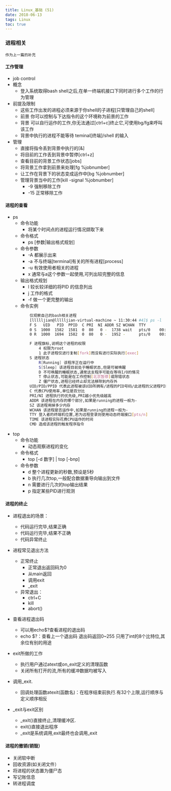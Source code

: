 ```yaml
---
title: Linux_基础 (51)
date: 2018-06-13
tags: Linux
toc: true
---
```


### 进程相关
    作为上一篇的补充

<!-- more -->  

#### 工作管理
- job control
- 概念
    * 登入系统取得bash shell之后,在单一终端机接口下同时进行多个工作的行为管理
- 前提及限制
    * 这些工作出发的进程必须来源于你shell的子进程[只管理自己的shell]
    * 前景 你可以控制与下达指令的这个环境称为前景的工作
    * 背景 可以自行运作的工作,你无法通过[ctrl+c]终止它,可使用bg/fg来呼叫该工作
    * 背景中执行的进程不能等待 teminal[终端]/shell 的输入
- 管理
    * 直接将指令丢到背景中执行的[&]
    * 将目前的工作丢到背景中暂停[ctrl+z]
    * 查看目前的背景工作状态[jobs]
    * 将背景工作拿到前景来处理[fg %jobnumber]
    * 让工作在背景下的状态变成运作中[bg %jobnumber]
    * 管理背景当中的工作[kill -signal %jobnumber]
        * -9 强制移除工作
        * -15 正常移除工作

#### 进程的查看
- ps
    * 命令功能
        * 将某个时间点的进程运行情况撷取下来
    * 命令格式
        * ps [参数|输出格式规划]
    * 命令参数
        * -A 都展示出来
        * -a 不与终端[terminal]有关的所有进程[process]
        * -u 有效使用者相关的进程
        * x 通常与a这个参数一起使用,可列出较完整的信息
    * 输出格式规划
        * l 较长较详细的将PID 的信息列出
        * j 工作的格式
        * -f 做一个更完整的输出
    * 命令实例
        ```bash
            仅观察自己的bash相关进程
            [llllljian@llllljian-virtual-machine ~ 11:30:44 #4]$ ps -l
            F S   UID   PID  PPID  C PRI  NI ADDR SZ WCHAN  TTY          TIME CMD
            0 S  1000  1582  1581  0  80   0 -  1738 wait   pts/0    00:00:00 bash
            0 R  1000  1694  1582  0  80   0 -  1952 -      pts/0    00:00:00 ps

            F 进程旗标,说明这个进程的权限
                4 权限为root
                1 此子进程仅进行复制[fork]而没有进行实际执行[exec]
            S 进程状态
                R[Running] 该程序正在运行中
                S[Sleep] 该进程目前处于睡眠状态,但是可被唤醒
                D 不可唤醒的睡眠状态,通常这支程序可能在等待I/O的情况
                T 停止状态,可能是在工作控制[北京暂停]或除错状态
                Z 僵尸状态,进程已经终止却无法移除到内存外
            UID/PID/PPID 代表此进程被该UID所拥有/进程的PID号码/此进程的父进程PID
            C 代表CPU使用率,单位是百分比
            PRI/NI 进程执行的优先级,PRI越小优先级越高
            ADDR 该进程在内存的哪个部分,如果是running的进程一般为- 
            SZ 该进程用掉多少内存
            WCHAN 该进程是否运作中,如果是running的进程一般为- 
            TTY 登入者的终端机位置,若为远程登录则使用动态终端接口[pts/n]
            TIME 该进程实际花费CPU运作的时间
            CMD 造成该进程的触发程序指令
        ```
- top
    * 命令功能
        * 动态观察进程的变化
    * 命令格式
        * top [-d 数字] | top [-bnp]
    * 命令参数
        * d 整个进程更新的秒数,预设是5秒
        * b 执行几次top,一般配合数据重导向输出到文件
        * n 需要进行几次的top输出结果
        * p 指定某些PID进行观测

#### 进程的终止
- 进程退出的场景：
    * 代码运行完毕,结果正确
    * 代码运行完毕,结果不正确
    * 代码异常终止
- 进程常见退出方法 
    * 正常终止 
        * 正常退出返回码为0 
        * 从main返回 
        * 调用exit 
        * _exit
    * 异常退出：
        * ctrl+C
        * kill
        * abort()
- 查看进程退出码 
    * 可以用echo$?查看进程的退出码
    * echo $?：查看上一个退出码 退出码返回0~255 只用了int的8个比特位,其余位有别的用途

- exit所做的工作
    * 执行用户通过atext或on_exit定义的清理函数
    * 关闭所有打开的流,所有的缓冲数据均被写入
- 调用_exit.
    * 回调处理函数atexit(函数名)：在程序结束前执行.有32个上限,运行顺序与定义顺序相反
- \_exit与exit区别
    * \_exit()直接终止,清理缓冲区.
    * exit()直接退出程序
    * \_exit是系统调用,exit最终也会调用_exit

#### 进程的撤销(销毁）
- 关闭软中断
- 回收资源(如关闭文件）
- 将进程的状态置为僵尸态
- 写记账信息
- 转进程调度
